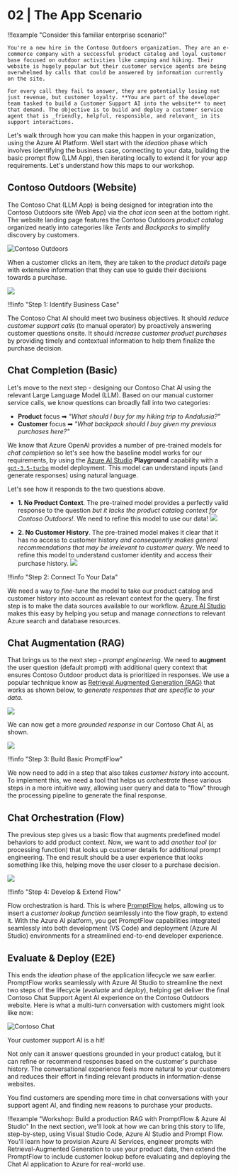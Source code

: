 # 02 | The App Scenario 
!!!example "Consider this familiar enterprise scenario!"

    You're a new hire in the Contoso Outdoors organization. They are an e-commerce company with a successful product catalog and loyal customer base focused on outdoor activities like camping and hiking. Their website is hugely popular but their customer service agents are being overwhelmed by calls that could be answered by information currently on the site. 
    
    For every call they fail to answer, they are potentially losing not just revenue, but customer loyalty. **You are part of the developer team tasked to build a Customer Support AI into the website** to meet that demand. The objective is to build and deploy a customer service agent that is _friendly, helpful, responsible, and relevant_ in its support interactions.

Let's walk through how you can make this happen in your organization, using the Azure AI Platform. Well start with the _ideation_ phase which involves identifying the business case, connecting to your data, building the basic prompt flow (LLM App), then iterating locally to extend it for your app requirements. Let's understand how this maps to our workshop.

## Contoso Outdoors (Website)

The Contoso Chat (LLM App) is being designed for integration into the Contoso Outdoors site (Web App) via the _chat icon_ seen at the bottom right. The website landing page features the Contoso Outdoors _product catalog_ organized neatly into categories like _Tents_ and _Backpacks_ to simplify discovery by customers.

![Contoso Outdoors](./../img/scenario/01-customer-visits-site.png)

When a customer clicks an item, they are taken to the _product details_ page with extensive information that they can use to guide their decisions towards a purchase.

![](./../img/scenario/02-customer-browses-site.png)

!!!info "Step 1: Identify Business Case"

The Contoso Chat AI should meet two business objectives. It should _reduce customer support calls_ (to manual operator) by proactively answering customer questions onsite. It should _increase customer product purchases_ by providing timely and contextual information to help them finalize the purchase decision. 

## Chat Completion (Basic)

Let's move to the next step - designing our Contoso Chat AI using the relevant Large Language Model (LLM). Based on our manual customer service calls, we know questions can broadly fall into two categories:

 - **Product** focus ➡ _"What should I buy for my hiking trip to Andalusia?"_
 - **Customer** focus ➡ _"What backpack should I buy given my previous purchases here?"_

We know that Azure OpenAI provides a number of pre-trained models for _chat completion_ so let's see how the baseline model works for our requirements, by using the [Azure AI Studio](https://ai.azure.com) **Playground** capability with a [`gpt-3.5-turbo`](https://learn.microsoft.com/azure/ai-services/openai/concepts/models) model deployment. This model can understand inputs (and generate responses) using natural language. 

Let's see how it responds to the two questions above.

 - **1. No Product Context**. The pre-trained model provides a perfectly valid response to the question _but it lacks the product catalog context for Contoso Outdoors!_. We need to refine this model to use our data!
    ![](./../img/scenario/contoso-chat-no-context.png)

 - **2. No Customer History**. The pre-trained model makes it clear that it has no access to customer history _and consequently makes general recommendations that may be irrelevant to customer query_. We need to refine this model to understand customer identity and access their purchase history.
    ![](./../img/scenario/context-chat-no-history.png)

!!!info "Step 2: Connect To Your Data"

We need a way to _fine-tune_ the model to take our product catalog and customer history into account as relevant context for the query. The first step is to make the data sources available to our workflow. [Azure AI Studio](https://ai.azure.com) makes this easy by helping you setup and manage _connections_ to relevant Azure search and database resources.

## Chat Augmentation (RAG)

That brings us to the next step - _prompt engineering_. We need to **augment** the user question (default prompt) with additional query context that ensures Contoso Outdoor product data is prioritized in responses. We use a popular technique know as [Retrieval Augmented Generation (RAG)](https://learn.microsoft.com/azure/ai-studio/concepts/retrieval-augmented-generation) that works as shown below, to _generate responses that are specific to your data_. 

![](https://learn.microsoft.com/azure/ai-studio/media/index-retrieve/rag-pattern.png)

We can now get a more _grounded response_ in our Contoso Chat AI, as shown.

![](./../img/scenario/04-customer-gets-grounded-response.png)

!!!info "Step 3: Build Basic PromptFlow"

We now need to add in a step that also takes _customer history_ into account. To implement this, we need a tool that helps us _orchestrate_ these various steps in a more intuitive way, allowing user query and data to "flow" through the processing pipeline to generate the final response. 

## Chat Orchestration (Flow)

The previous step gives us a basic flow that augments predefined model behaviors to add product context. Now, we want to add _another tool_ (or processing function) that looks up customer details for additional prompt engineering. The end result should be a user experience that looks something like this, helping move the user closer to a purchase decision.

![](./../img/scenario/03-customer-gets-contextual-response.png)

!!!info "Step 4: Develop & Extend Flow"

Flow orchestration is hard. This is where [PromptFlow](https://aka.ms/promptflow) helps, allowing us to insert a _customer lookup function_ seamlessly into the flow graph, to extend it. With the Azure AI platform, you get PromptFlow capabilities integrated seamlessly into both development (VS Code) and deployment (Azure AI Studio) environments for a streamlined end-to-end developer experience.


## Evaluate & Deploy (E2E)

This ends the _ideation_ phase of the application lifecycle we saw earlier. PromptFlow works seamlessly with Azure AI Studio to streamline the next two steps of the lifecycle (_evaluate_ and _deploy_), helping get deliver the final Contoso Chat Support Agent AI experience on the Contoso Outdoors website. Here is what a multi-turn conversation with customers might look like now:

![Contoso Chat](./../img/scenario/06-customer-multiturn-conversation.png)

Your customer support AI is a hit! 

Not only can it answer questions grounded in your product catalog, but it can refine or recommend responses based on the customer's purchase history. The conversational experience feels more natural to your customers and reduces their effort in finding relevant products in information-dense websites.

You find customers are spending more time in chat conversations with your support agent AI, and finding new reasons to purchase your products.

!!!example "Workshop: Build a production RAG with PromptFlow & Azure AI Studio"
    In the next section, we'll look at how we can bring this story to life, step-by-step, using Visual Studio Code, Azure AI Studio and Prompt Flow. You'll learn how to provision Azure AI Services, engineer prompts with Retrieval-Augmented Generation to use your product data, then extend the PromptFlow to include customer lookup before evaluating and deploying the Chat AI application to Azure for real-world use.